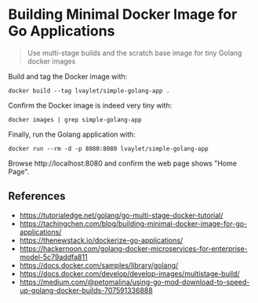 # Building Minimal Docker Image for Go Applications

> Use multi-stage builds and the scratch base image for tiny Golang docker images

Build and tag the Docker image with:

```
docker build --tag lvaylet/simple-golang-app .
```

Confirm the Docker image is indeed very tiny with:

```
docker images | grep simple-golang-app
```

Finally, run the Golang application with:

```
docker run --rm -d -p 8080:8080 lvaylet/simple-golang-app
```

Browse http://localhost:8080 and confirm the web page shows "Home Page".

## References

- https://tutorialedge.net/golang/go-multi-stage-docker-tutorial/
- https://tachingchen.com/blog/building-minimal-docker-image-for-go-applications/
- https://thenewstack.io/dockerize-go-applications/
- https://hackernoon.com/golang-docker-microservices-for-enterprise-model-5c79addfa811
- https://docs.docker.com/samples/library/golang/
- https://docs.docker.com/develop/develop-images/multistage-build/
- https://medium.com/@petomalina/using-go-mod-download-to-speed-up-golang-docker-builds-707591336888
